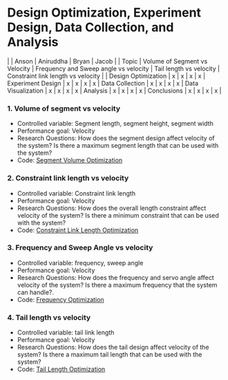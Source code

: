 # Design Optimization, Experiment Design, Data Collection, and Analysis



|       | Anson | Aniruddha | Bryan | Jacob |
| Topic | Volume of Segment vs Velocity | Frequency and Sweep angle vs velocity | Tail length vs velocity | Constraint link length vs velocity | 
| Design Optimization | x | x | x | x | 
Experiment Design | x | x | x | x | 
Data Collection | x | x | x | x | 
Data Visualization | x | x | x | x | 
Analysis | x | x | x | x | 
Conclusions | x | x | x | x | 

### 1. Volume of segment vs velocity
 - Controlled variable: Segment length, segment height, segment width
 - Performance goal: Velocity
 - Research Questions: How does the segment design affect velocity of the system? Is there a maximum segment length that can be used with the system?
 - Code: [Segment Volume Optimization](https://github.com/AniIOT/Foldable_Robotics_Team_2_Swimming/blob/main/04_Software/03_Anson/Markdown/Length_Constrained_Dynamics_Optimization_Segment_Area.md)

### 2. Constraint link length vs velocity
 - Controlled variable: Constraint link length
 - Performance goal: Velocity
 - Research Questions: How does the overall length constraint affect velocity of the system? Is there a minimum constraint that can be used with the system?
 - Code: [Constraint Link Length Optimization](https://github.com/AniIOT/Foldable_Robotics_Team_2_Swimming/blob/main/04_Software/01_Jacob/Markdown/Length_Constrained_Dynamics_Opimization_Not_Optimizing.md)

### 3. Frequency and Sweep Angle  vs velocity
 - Controlled variable: frequency, sweep angle
 - Performance goal: Velocity
 - Research Questions: How does the frequency and servo angle affect velocity of the system? Is there a maximum frequency that the system can handle?.
 - Code: [Frequency Optimization](https://github.com/AniIOT/Foldable_Robotics_Team_2_Swimming/blob/main/04_Software/04_Aniruddha/Markdown/Frequency_optimization.md)

### 4. Tail length vs velocity
 - Controlled variable: tail link length
 - Performance goal: Velocity
 - Research Questions: How does the tail design affect velocity of the system? Is there a maximum tail length that can be used with the system?
 - Code: [Tail Length Optimization](https://github.com/AniIOT/Foldable_Robotics_Team_2_Swimming/blob/main/04_Software/02_Bryan/Markdown/Tail_Optimization.md)
